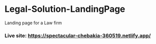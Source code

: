 # Legal-Solution-LandingPage
Landing page for a Law firm

### Live site: https://spectacular-chebakia-360519.netlify.app/
